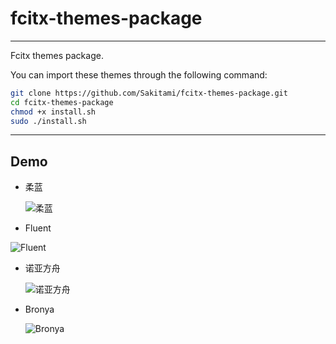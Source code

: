 # fcitx-themes-package

---

Fcitx themes package.

You can import these themes through the following command:

```bash
git clone https://github.com/Sakitami/fcitx-themes-package.git
cd fcitx-themes-package
chmod +x install.sh
sudo ./install.sh
```



---

## Demo



- 柔蓝

  ![柔蓝](https://i.loli.net/2020/04/13/e8wQSkxh4tCYcbs.png)



- Fluent

![Fluent](https://i.loli.net/2020/04/13/162iwPQEbsrUGax.png)



- 诺亚方舟

  ![诺亚方舟](https://i.loli.net/2020/04/13/K6TpyD42vSY87Zm.png)



- Bronya

  ![Bronya](https://i.loli.net/2020/04/13/pGgFr8ixtSIHMuv.png)
